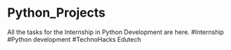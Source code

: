 # Python_Projects
All the tasks for the Internship in Python Development are here.
#Internship #Python development #TechnoHacks Edutech
